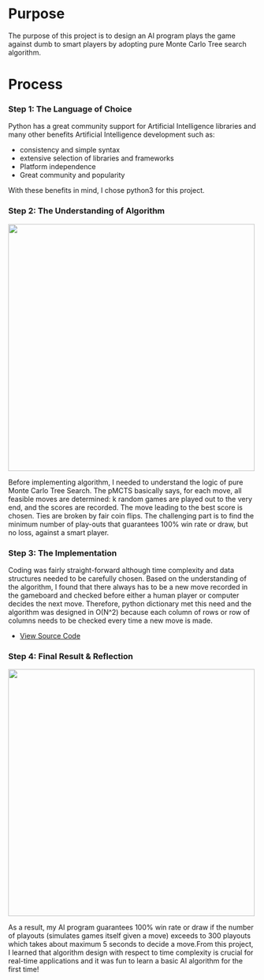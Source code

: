 # Purpose
The purpose of this project is to design an AI program plays the game against dumb to smart players by adopting pure Monte Carlo Tree search algorithm.
# Process
### Step 1: The Language of Choice

Python has a great community support for Artificial Intelligence libraries and many other benefits Artificial Intelligence development such as:
  - consistency and simple syntax
  - extensive selection of libraries and frameworks
  - Platform independence
  - Great community and popularity

With these benefits in mind, I chose python3 for this project.

### Step 2: The Understanding of Algorithm
<img src="https://media.geeksforgeeks.org/wp-content/uploads/TIC_TAC.jpg" width="500">

Before implementing algorithm, I needed to understand the logic of pure Monte Carlo Tree Search. The pMCTS basically says, for each move, all feasible moves are determined: k random games are played out to the very end, and the scores are recorded. The move leading to the best score is chosen. Ties are broken by fair coin flips. The challenging part is to find the minimum number of play-outs that guarantees 100% win rate or draw, but no loss, against a smart player.

### Step 3: The Implementation

Coding was fairly straight-forward although time complexity and data structures needed to be carefully chosen. Based on the understanding of the algorithm, I found that there always has to be a new move recorded in the gameboard and checked before either a human player or computer decides the next move. Therefore, python dictionary met this need and the algorithm was designed in O(N^2) because each column of rows or row of columns needs to be checked every time a new move is made.
  - [View Source Code](/game.py.py)
### Step 4: Final Result & Reflection
<img src="https://github.com/danlee0528/Tic-Tac-Toe-pMCTS/blob/master/pmtcs.PNG" width="500">

As a result, my AI program guarantees 100% win rate or draw if the number of playouts (simulates games itself given a move) exceeds to 300 playouts which takes about maximum 5 seconds to decide a move.From this project, I learned that algorithm design with respect to time complexity is crucial for real-time applications and it was fun to learn a basic AI algorithm for the first time!
